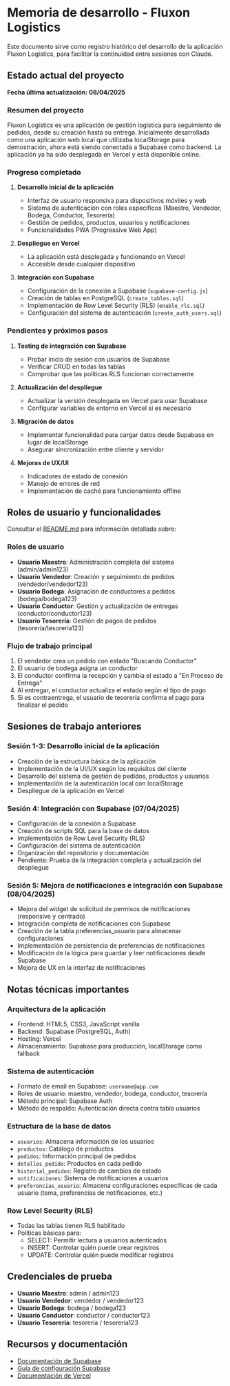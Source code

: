 # Memoria de desarrollo - Fluxon Logistics

Este documento sirve como registro histórico del desarrollo de la aplicación Fluxon Logistics, para facilitar la continuidad entre sesiones con Claude.

## Estado actual del proyecto

**Fecha última actualización: 08/04/2025**

### Resumen del proyecto
Fluxon Logistics es una aplicación de gestión logística para seguimiento de pedidos, desde su creación hasta su entrega. Inicialmente desarrollada como una aplicación web local que utilizaba localStorage para demostración, ahora está siendo conectada a Supabase como backend. La aplicación ya ha sido desplegada en Vercel y está disponible online.

### Progreso completado

1. **Desarrollo inicial de la aplicación**
   - Interfaz de usuario responsiva para dispositivos móviles y web
   - Sistema de autenticación con roles específicos (Maestro, Vendedor, Bodega, Conductor, Tesorería)
   - Gestión de pedidos, productos, usuarios y notificaciones
   - Funcionalidades PWA (Progressive Web App)

2. **Despliegue en Vercel**
   - La aplicación está desplegada y funcionando en Vercel
   - Accesible desde cualquier dispositivo

3. **Integración con Supabase**
   - Configuración de la conexión a Supabase (`supabase-config.js`)
   - Creación de tablas en PostgreSQL (`create_tables.sql`)
   - Implementación de Row Level Security (RLS) (`enable_rls.sql`)
   - Configuración del sistema de autenticación (`create_auth_users.sql`)

### Pendientes y próximos pasos

1. **Testing de integración con Supabase**
   - Probar inicio de sesión con usuarios de Supabase
   - Verificar CRUD en todas las tablas
   - Comprobar que las políticas RLS funcionan correctamente

2. **Actualización del despliegue**
   - Actualizar la versión desplegada en Vercel para usar Supabase
   - Configurar variables de entorno en Vercel si es necesario

3. **Migración de datos**
   - Implementar funcionalidad para cargar datos desde Supabase en lugar de localStorage
   - Asegurar sincronización entre cliente y servidor

4. **Mejoras de UX/UI**
   - Indicadores de estado de conexión
   - Manejo de errores de red
   - Implementación de caché para funcionamiento offline

## Roles de usuario y funcionalidades

Consultar el [README.md](./README.md) para información detallada sobre:

### Roles de usuario
- **Usuario Maestro**: Administración completa del sistema (admin/admin123)
- **Usuario Vendedor**: Creación y seguimiento de pedidos (vendedor/vendedor123)
- **Usuario Bodega**: Asignación de conductores a pedidos (bodega/bodega123)
- **Usuario Conductor**: Gestión y actualización de entregas (conductor/conductor123)
- **Usuario Tesorería**: Gestión de pagos de pedidos (tesoreria/tesoreria123)

### Flujo de trabajo principal
1. El vendedor crea un pedido con estado "Buscando Conductor"
2. El usuario de bodega asigna un conductor
3. El conductor confirma la recepción y cambia el estado a "En Proceso de Entrega"
4. Al entregar, el conductor actualiza el estado según el tipo de pago
5. Si es contraentrega, el usuario de tesorería confirma el pago para finalizar el pedido

## Sesiones de trabajo anteriores

### Sesión 1-3: Desarrollo inicial de la aplicación
- Creación de la estructura básica de la aplicación
- Implementación de la UI/UX según los requisitos del cliente
- Desarrollo del sistema de gestión de pedidos, productos y usuarios
- Implementación de la autenticación local con localStorage
- Despliegue de la aplicación en Vercel

### Sesión 4: Integración con Supabase (07/04/2025)
- Configuración de la conexión a Supabase
- Creación de scripts SQL para la base de datos
- Implementación de Row Level Security (RLS)
- Configuración del sistema de autenticación
- Organización del repositorio y documentación
- Pendiente: Prueba de la integración completa y actualización del despliegue

### Sesión 5: Mejora de notificaciones e integración con Supabase (08/04/2025)
- Mejora del widget de solicitud de permisos de notificaciones (responsive y centrado)
- Integración completa de notificaciones con Supabase
- Creación de la tabla preferencias_usuario para almacenar configuraciones
- Implementación de persistencia de preferencias de notificaciones
- Modificación de la lógica para guardar y leer notificaciones desde Supabase
- Mejora de UX en la interfaz de notificaciones

## Notas técnicas importantes

### Arquitectura de la aplicación
- Frontend: HTML5, CSS3, JavaScript vanilla
- Backend: Supabase (PostgreSQL, Auth)
- Hosting: Vercel
- Almacenamiento: Supabase para producción, localStorage como fallback

### Sistema de autenticación
- Formato de email en Supabase: `username@app.com`
- Roles de usuario: maestro, vendedor, bodega, conductor, tesorería
- Método principal: Supabase Auth
- Método de respaldo: Autenticación directa contra tabla usuarios

### Estructura de la base de datos
- `usuarios`: Almacena información de los usuarios
- `productos`: Catálogo de productos
- `pedidos`: Información principal de pedidos
- `detalles_pedido`: Productos en cada pedido
- `historial_pedidos`: Registro de cambios de estado
- `notificaciones`: Sistema de notificaciones a usuarios
- `preferencias_usuario`: Almacena configuraciones específicas de cada usuario (tema, preferencias de notificaciones, etc.)

### Row Level Security (RLS)
- Todas las tablas tienen RLS habilitado
- Políticas básicas para:
  - SELECT: Permitir lectura a usuarios autenticados
  - INSERT: Controlar quién puede crear registros
  - UPDATE: Controlar quién puede modificar registros

## Credenciales de prueba
- **Usuario Maestro**: admin / admin123
- **Usuario Vendedor**: vendedor / vendedor123
- **Usuario Bodega**: bodega / bodega123
- **Usuario Conductor**: conductor / conductor123
- **Usuario Tesorería**: tesoreria / tesoreria123

## Recursos y documentación
- [Documentación de Supabase](https://supabase.com/docs)
- [Guía de configuración Supabase](./SUPABASE_SETUP.md)
- [Documentación de Vercel](https://vercel.com/docs)